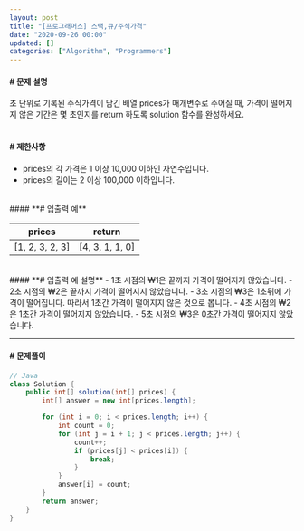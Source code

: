 ```yaml
---
layout: post
title: "[프로그래머스] 스택,큐/주식가격"
date: "2020-09-26 00:00"
updated: []
categories: ["Algorithm", "Programmers"]
---
```


#### **# 문제 설명**<br>
초 단위로 기록된 주식가격이 담긴 배열 prices가 매개변수로 주어질 때, 가격이 떨어지지 않은 기간은 몇 초인지를 return 하도록 solution 함수를 완성하세요.<br>
<br>
#### **# 제한사항**<br>
- prices의 각 가격은 1 이상 10,000 이하인 자연수입니다.
- prices의 길이는 2 이상 100,000 이하입니다.

<br>
#### **# 입출력 예**

|prices|return|
|---|---|
|[1, 2, 3, 2, 3]|[4, 3, 1, 1, 0]|

<br>
#### **# 입출력 예 설명**
- 1초 시점의 ₩1은 끝까지 가격이 떨어지지 않았습니다.
- 2초 시점의 ₩2은 끝까지 가격이 떨어지지 않았습니다.
- 3초 시점의 ₩3은 1초뒤에 가격이 떨어집니다. 따라서 1초간 가격이 떨어지지 않은 것으로 봅니다.
- 4초 시점의 ₩2은 1초간 가격이 떨어지지 않았습니다.
- 5초 시점의 ₩3은 0초간 가격이 떨어지지 않았습니다.

---

#### **# 문제풀이**
```java
// Java
class Solution {
    public int[] solution(int[] prices) {
        int[] answer = new int[prices.length];

        for (int i = 0; i < prices.length; i++) {
            int count = 0;
            for (int j = i + 1; j < prices.length; j++) {
                count++;
                if (prices[j] < prices[i]) {
                    break;
                }
            }
            answer[i] = count;
        }
        return answer;
    }
}
```